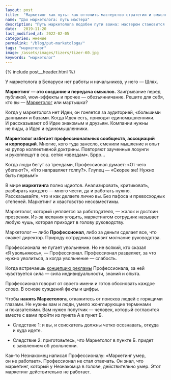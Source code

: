 ```yaml
---
layout: post
title:  "Маркетинг как путь: как отточить мастерство стратегии и смыслов"
name: "Дао маркетолога: путь мастера"
description: "Путь маркетолога подобен пути воина: мастером становится тот, кто выходит за&nbsp;рамки инструментов. Философский взгляд на&nbsp;профессию."
date:   2019-11-20
last_modified_at: 2022-02-05
categories: мнение
permalink: "/blog/put-marketologa/"
tags: "маркетолог"
image: /assets/images/tizers/tizer-60.jpg
keywords: "маркетолог"
---
```


{% include post__header.html %}

<p>У&nbsp;маркетолога в&nbsp;Беларуси нет работы и&nbsp;начальников, у&nbsp;него&nbsp;— Шлях. </p>

 <p><strong>Маркетинг&nbsp;— это создание и&nbsp;передача смыслов.</strong> Заигрывание перед публикой, wow-эффекты и&nbsp;прочее&nbsp;— обезъянничание. Решите для себя, кто вы&nbsp;— <a class="link" href="/blog/kak-uznat-silnogo-marketologa/">Маркетолог</a> или мартышка?  </p>
	
<p>Когда у&nbsp;маркетолога нет Идеи, он&nbsp;гоняется за&nbsp;аудиторией, «большими данными» и&nbsp;базами. Когда Идея есть, приходят единомышленники. И&nbsp;рассказывают об&nbsp;Идее знакомым и&nbsp;друзьям. Компании нужны не&nbsp;лиды, а&nbsp;Идея и&nbsp;единомышленники.  </p>

 <p><strong>Маркетолог избегает профессиональных сообществ, ассоциаций и&nbsp;корпораций</strong>. Многие, кого туда занесло, сменили мышление и&nbsp;опыт на&nbsp;рупор коллективной доктрины. Повторяют заученные лозунги и&nbsp;рукоплещут в&nbsp;соц. сетях «звездам». Бррр... </p>

 <p>Когда люди бегут за&nbsp;трендами, Профессионал думает: «От&nbsp;чего убегают?», «Кто направляет толпу?». Глупец&nbsp;— «Скорее&nbsp;же! Нужно быть первым!» </p>
 <p>В&nbsp;мире <b>маркетинга</b> полно идиотов. Анализировать, критиковать, разбирать каждого&nbsp;— много чести, да&nbsp;и&nbsp;работать нужно. Рассказывайте, что и&nbsp;как делаете лично&nbsp;вы. Без пафоса и&nbsp;превосходных степеней. Маркетинг и&nbsp;хвастовство несовместимы. 
</p>

<p> Маркетолог, который цепляется за&nbsp;работодателя,&nbsp;— жалок и&nbsp;достоин презрения. Из-за желания угодить, маркетингом сотрудник называет любую чушь, которая приходит в&nbsp;голову руководству.  </p>

 <p>Маркетолог&nbsp;— либо <b>Профессионал</b>, либо за&nbsp;деньги сделает все, что скажет директор. Природу сотрудника выявит молчание руководства.  </p>
 <p>Профессионала не&nbsp;пугает увольнение. Но&nbsp;не&nbsp;всякий, кто сказал «Я&nbsp;увольняюсь»,&nbsp;— Профессионал. Профессионал разделяет, за&nbsp;что нужно уволиться, а&nbsp;когда увольнение&nbsp;— слабость.  </p>

<p>Когда встречаешь <a class="link" href="/blog/kak-agentstva-skryvayut-slabye-resheniya/">концепцию рекламы</a> Профессионала, за&nbsp;ней чувствуется сила&nbsp;— сила индивидуальности, знаний и&nbsp;опыта.</p> 

<p>Профессионал говорит от&nbsp;своего имени и&nbsp;готов обосновать каждое слово. В&nbsp;основе суждений факты и&nbsp;цифры. </p>
 <p>Чтобы <b>нанять Маркетолога</b>, откажитесь от&nbsp;поисков людей с&nbsp;горящими глазами. Не&nbsp;нужны вам и&nbsp;люди, умело жонглирующие терминами и&nbsp;показателями. Вам нужен попутчик&nbsp;— человек, который согласится вместе с&nbsp;вами пройти из&nbsp;пункта&nbsp;А в&nbsp;пункт Б. </p>
<ul class="additive-spacing">
 <li class="list-li"><p class="italic">Следствие&nbsp;1: и&nbsp;вы, и&nbsp;соискатель должны четко осознавать, откуда и&nbsp;куда идете.</p> </li>
 <li class="list-li"><p class="italic">Следствие&nbsp;2: приготовьтесь, что Маркетолог в&nbsp;пункте&nbsp;Б. придет с&nbsp;заявлением об&nbsp;увольнении. </p></li>
</ul>
 
 <p>Как-то Незнакомец написал Профессионалу: «Маркетинг умер, он&nbsp;не&nbsp;работает». Профессионал не&nbsp;стал отвечать. Он&nbsp;знал, что маркетинг, который у&nbsp;Незнакомца в&nbsp;голове, действительно умер. Этот маркетинг действительно не&nbsp;работает. 
</p>

